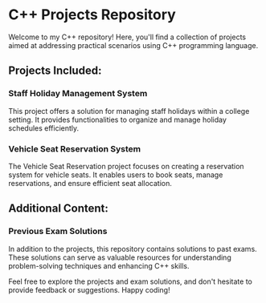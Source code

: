 
# C++ Projects Repository

Welcome to my C++ repository! Here, you'll find a collection of projects aimed at addressing practical scenarios using C++ programming language.

## Projects Included:

### Staff Holiday Management System
This project offers a solution for managing staff holidays within a college setting. It provides functionalities to organize and manage holiday schedules efficiently.

### Vehicle Seat Reservation System
The Vehicle Seat Reservation project focuses on creating a reservation system for vehicle seats. It enables users to book seats, manage reservations, and ensure efficient seat allocation.

## Additional Content:

### Previous Exam Solutions
In addition to the projects, this repository contains solutions to past exams. These solutions can serve as valuable resources for understanding problem-solving techniques and enhancing C++ skills.

Feel free to explore the projects and exam solutions, and don't hesitate to provide feedback or suggestions. Happy coding!
